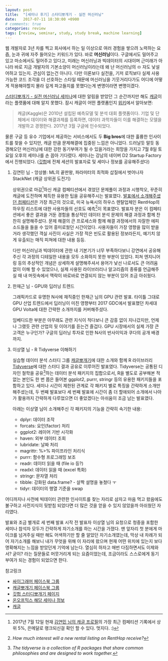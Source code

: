 ```yaml
---
layout: post
title:  "[세미나 후기] 스터디뽀개기 - 실전 머신러닝"
date:   2017-07-11 18:30:00 +0900
# comments: true
categories: review
tags: [review, seminar, study, study break, machine learning]
---
```

웹 개발자로 3년 차를 찍고 회사에서 하는 일 이상으로 여러 경험을 쌓으려 노력하는 요즘, 눈과 귀에 자주 들어오는 키워드가 있다. 바로 **머신러닝**이다. 구글에서도 밀어주고 있고 마소에서도 밀어주고 있다고, 미래는 머신러닝과 빅데이터의 시대이며 근미래가 아니라 바로 지금 개발자의 기본소양이 머신러닝이라는데 왜 난 머신러닝의 ㅁ 자도 낯설어하고 있는지. 관심이 없는건 아니다. 다만 이론보다 실전을, 기저 로직보다 실제 사용 가능한 코드 조각을 더 선호하는 스타일 때문에 머신러닝을 기웃거리다가도 어디에 어떻게 적용해야할지 몰라 깊게 파고들지를 못했다는게 변명이라면 변명이겠다.

[스터디뽀개기 - 실전 머신러닝 세미나](https://onoffmix.com/event/102933)에 대한 알림을 받았던 그 순간까지만 해도 [캐글](https://www.kaggle.com/)이라는 플랫품에 대해 알지 못했다. 잠시 캐글이 어떤 플랫폼인지 [위키](https://ko.wikipedia.org/wiki/%EC%BA%90%EA%B8%80)에서 알아보면:

> 캐글(Kaggle)은 2010년 설립된 예측모델 및 분석 대회 플랫폼이다. 기업 및 단체에서 데이터와 해결과제를 등록하면, 데이터 과학자들이 이를 해결하는 모델을 개발하고 경쟁한다. 2017년 3월 구글에 인수되었다.

물론 구글 등 유수 기업에서 제공하는 서비스에서도 두 **Big bros**에 대한 훌륭한 인사이트를 찾을 수 있지만, 캐글 만큼 문제해결에 집중된 느낌은 아니었다. 드러날듯 말듯 동경해오던 머신러닝에 대한 강한 동기부여가 될 수 있을거라는 희망을 가지고 7월 8일 토요일 오후의 세미나를 손 꼽아 기다렸다. 세미나는 강남의 네이버 D2 Startup Factory에서 진행되었다. ([깃헙](https://github.com/KaggleBreak/studybreak/tree/gh-pages/2017/seminar)에 전체 세션의 발표자료 및 세미나 정보를 공유해주셨다)

1. 김연민 님 - 앙상블: ML의 끝판왕, 파라미터의 최적화 삽질에서 벗어나자 StackNet (캐글 상위권 도전기)

    상위권으로 마감[^1]하신 캐글 컴페티션에서 겪었던 문제풀이 과정과 시행착오, 꾸준히 캐글에 도전하며 체득한 유용한 팁을 공유해주시는 발표였다. [발표에서 소개해주셨던 컴페티션](https://www.kaggle.com/c/two-sigma-connect-rental-listing-inquiries)은 가장 최근의 것으로, 미국 뉴욕시의 하우스 렌탈업체인 RentHop의 하우징 리스트에 대한 사용자들의 선호도 예측[^2]이 목표였다. 발표자 분은 이 컴페티션에서 좋은 결과을 거둔 경험을 통상적인 데이터 분석 문제의 해결 과정과 함께 찬찬히 설명해주셨다. 문제 해결의 큰 프로세스와 함께 해결 과정에서의 자잘한 에피소드들을 들을 수 있어 흥미로웠던 시간이었다. 사용자들이 가장 영향을 많이 받을거라 생각했던 객실 사진이 사실은 가장 적은 빈도로 활용된 정보라든지, 예기치 않게 유출되는 매직 피쳐에 대한 내용 등등.

    다만 머신러닝과 빅데이터에 관한 내 기본기가 너무 부족하다보니 강연에서 공유해주신 각 과정의 디테일한 내용을 모두 소화하지 못한 부분이 있었다. 피쳐 엔지니어링 등의 추상적인 개념은 상세하게 설명해주셔서 용어가 낯선 나로서도 큰 어려움 없이 이해 할 수 있었으나, 실제 사용된 라이브러리나 알고리즘의 종류를 언급해주실 때 내 머릿속에서 맥락이 바로바로 연결되지 않는 부분이 있어 조금 아쉬웠다.

2. 한재근 님 - GPU와 딥러닝 트렌드
    
    그래픽카드로 유명한 N사에 재직중인 한재근 님의 GPU 관련 발표. 타이틀 그대로 GPU 산업 트렌드에서 딥러닝이 미친 영향부터 2017 GDC에서 발표했던 차세대 GPU Volta에 대한 간략한 소개까지를 커버해주셨다.

    임베디드한 부분은 아무래도 관련 지식이 적다보니 큰 감흥 없이 지나갔지만, 언제나 그랬듯 관련 산업의 뒷 이야기를 듣는건 즐겁다. GPU 시장에서의 실제 가장 큰 고객은 누구인가? 구글의 딥러닝 투자로 인한 N사의 반사이익과 쿠다의 공개 배경까지.

3. 이상열 님 - R Tidyverse 이해하기

    실습형 데이터 분석 스터디 그룹 [캐글뽀개기](https://www.facebook.com/groups/kagglebreak/)에 대한 소개와 함께 R 라이브러리 [Tidyverse](http://tidyverse.org/)에 대한 스터디 결과 공유로 이루어진 발표였다. Tidyverse는 공통된 디자인 철학을 공유[^3]하는 데이터 분석 패키지의 집합으로서, R을 별도로 공부해본 적 없는 본인도 한 번 쯤은 들어본 ggplot2, purrr, stringr 등의 유용한 패키지들을 포함하고 있다. 세미나 시간이 제한된 관계로 각 패키지 별로 특징을 간략하게 소개만 해주셨는데, 두 번째 발표보다 세 번째 발표에 시간이 좀 더 할애되어 소개에서 나아가 활용까지 간략하게 다루었으면 더 좋았겠다는 아쉬움이 조금 남는 발표였다.

    아래는 이상열 님이 소개해주신 각 패키지의 기능을 간략히 속기한 내용:

    - dplyr: 데이터 조작
    - forcats: 요인(factor) 처리
    - ggplot2: 레이어 기반 시각화
    - haven: 외부 데이터 조회
    - lubridate: 날짜 처리
    - magrittr: %>% 파이프라인 처리식
    - purrr: 함수형 프로그래밍 보조
    - readr: 데이터 읽을 때 (file io 등?)
    - readxl: 데이터 읽을 때 (excel 특화)
    - stringr: 문자열 처리
    - tibble: 강화된 data.frame? - 살짝 설명을 놓쳤다 ㅜ
    - tidyr: 데이터의 행열 기준을 swap

어디까지나 사전에 빅데이터 관련한 인사이트를 찾는 자리로 삼자고 마음 먹고 왔음에도 불구하고 사전지식이 뒷받침 되었다면 더 많은 것을 얻을 수 있지 않았을까 아쉬웠던 자리였다.

발표와 조금 별개로 세 번째 발표 시작 전 발표자 이상열 님의 요청으로 청중을 포함한 세미나 참석자 모두가 간략하게 자기소개를 하는 시간을 가졌다. 맨 앞자리 첫 분에게 마이크를 넘겨주실 때만 해도 어색하기만 할 줄 알았던 자기소개였는데, 막상 내 차례가 되어 자기소개를 해보니 내가 무엇을 위해 이 자리에 왔으며 현재 어떤 위치에 있는지 보다 명확해지는 느낌을 받았던게 기억에 남는다. 열심히 하자고 매번 다짐하면서도 이제와서? 굳이? 라는 질문들로 머뭇거리게 되는 요즘이었는데, 조금이라도 스스로에게 동기부여가 되는 경험이 되었으면 한다.

참고링크
- [싸이그래머 페이스북 그룹](https://www.facebook.com/groups/psygrammer/)
- [캐글뽀개기 페이스북 그룹](https://www.facebook.com/groups/kagglebreak/)
- [깃헙 스터디뽀개기 페이지](https://github.com/KaggleBreak/studybreak/tree/gh-pages/2017/seminar)
- [온오프믹스 해당 세미나 정보](https://onoffmix.com/event/102933)
- [캐글](https://www.kaggle.com/)

[^1]: 2017년 7월 12일 현재 [김연민 님의 캐글 프로필](https://www.kaggle.com/yeonmin/competitions)의 가장 최근 컴페티션 기록에서 상위 5%, 은메달로 랭크되신걸 확인 할 수 있다. 멋지다. :)
[^2]: *How much interest will a new rental listing on RentHop receive?*
[^3]: *The tidyverse is a collection of R packages that share common philosophies and are designed to work together.*
